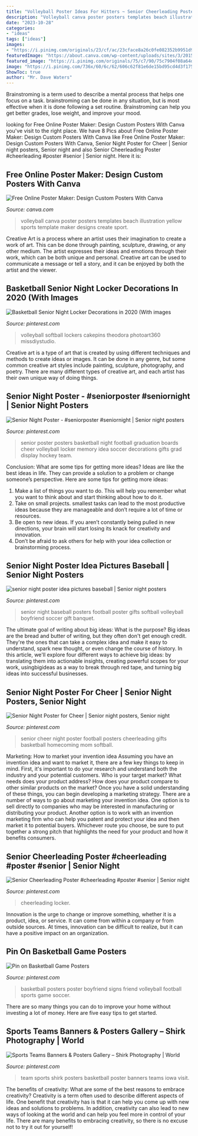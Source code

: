 ```yaml
---
title: "Volleyball Poster Ideas For Hitters ~ Senior Cheerleading Poster #cheerleading #poster #senior"
description: "Volleyball canva poster posters templates beach illustration yellow sports template maker designs create sport"
date: "2023-10-28"
categories:
- "ideas"
tags: ["ideas"]
images:
- "https://i.pinimg.com/originals/23/cf/ac/23cface8a26c0fe082352b9951d9ef42.jpg"
featuredImage: "https://about.canva.com/wp-content/uploads/sites/3/2015/01/volleyball_poster.png"
featured_image: "https://i.pinimg.com/originals/75/c7/90/75c7904f08a64dc17444ea3401706c1b.jpg"
image: "https://i.pinimg.com/736x/60/6c/62/606c62f81e6de15bd95cd4d3f1759ad1.jpg"
ShowToc: true
author: "Mr. Dave Waters"
---
```



Brainstroming is a term used to describe a mental process that helps one focus on a task. brainstroming can be done in any situation, but is most effective when it is done following a set routine. Brainstroming can help you get better grades, lose weight, and improve your mood.

	

		
looking for Free Online Poster Maker: Design Custom Posters With Canva you've visit to the right place. We have 8 Pics about Free Online Poster Maker: Design Custom Posters With Canva like Free Online Poster Maker: Design Custom Posters With Canva, Senior Night Poster for Cheer | Senior night posters, Senior night and also Senior Cheerleading Poster #cheerleading #poster #senior | Senior night. Here it is:
		
    
## Free Online Poster Maker: Design Custom Posters With Canva

<img loading=lazy src="https://about.canva.com/wp-content/uploads/sites/3/2015/01/volleyball_poster.png" onerror="this.onerror=null;this.src='https://tse2.mm.bing.net/th?id=OIP.357jN07TAjVr181yXLTevwHaKe&amp;pid=15.1';" alt="Free Online Poster Maker: Design Custom Posters With Canva">

_Source: canva.com_

>volleyball canva poster posters templates beach illustration yellow sports template maker designs create sport. 

	

Creative Art is a process where an artist uses their imagination to create a work of art. This can be done through painting, sculpture, drawing, or any other medium. The artist expresses their ideas and emotions through their work, which can be both unique and personal. Creative art can be used to communicate a message or tell a story, and it can be enjoyed by both the artist and the viewer.

    
## Basketball Senior Night Locker Decorations In 2020 (With Images

<img loading=lazy src="https://i.pinimg.com/originals/ad/10/91/ad1091bfdc3b37a1c23328f858e89352.jpg" onerror="this.onerror=null;this.src='https://tse1.mm.bing.net/th?id=OIP.NBDKmtcffNPCq21ewqaw1AHaLF&amp;pid=15.1';" alt="Basketball Senior Night Locker Decorations in 2020 (With images">

_Source: pinterest.com_

>volleyball softball lockers cakepins theodora photoart360 missdiystudio. 

	

Creative art is a type of art that is created by using different techniques and methods to create ideas or images. It can be done in any genre, but some common creative art styles include painting, sculpture, photography, and poetry. There are many different types of creative art, and each artist has their own unique way of doing things.

    
## Senior Night Poster - #seniorposter #seniornight | Senior Night Posters

<img loading=lazy src="https://i.pinimg.com/originals/75/c7/90/75c7904f08a64dc17444ea3401706c1b.jpg" onerror="this.onerror=null;this.src='https://tse1.mm.bing.net/th?id=OIP.8oro2lttH7LRnMYJgiaC8QHaJ4&amp;pid=15.1';" alt="Senior Night Poster - #seniorposter #seniornight | Senior night posters">

_Source: pinterest.com_

>senior poster posters basketball night football graduation boards cheer volleyball locker memory idea soccer decorations gifts grad display hockey team. 

	

Conclusion: What are some tips for getting more ideas?
Ideas are like the best ideas in life. They can provide a solution to a problem or change someone’s perspective. Here are some tips for getting more ideas:
1. Make a list of things you want to do. This will help you remember what you want to think about and start thinking about how to do it.
2. Take on small projects. smallest tasks can lead to the most productive ideas because they are manageable and don’t require a lot of time or resources.
3. Be open to new ideas. If you aren’t constantly being pulled in new directions, your brain will start losing its knack for creativity and innovation.
4. Don’t be afraid to ask others for help with your idea collection or brainstorming process.

    
## Senior Night Poster Idea Pictures Baseball | Senior Night Posters

<img loading=lazy src="https://i.pinimg.com/736x/c6/58/36/c658361416724737931883cdc0c28e7f.jpg" onerror="this.onerror=null;this.src='https://tse1.mm.bing.net/th?id=OIP.n8nojgGG06KbwcN9y4Q5WwHaNK&amp;pid=15.1';" alt="senior night poster idea pictures baseball | Senior night posters">

_Source: pinterest.com_

>senior night baseball posters football poster gifts softball volleyball boyfriend soccer gift banquet. 

	

The ultimate goal of writing about big ideas: What is the purpose?
Big ideas are the bread and butter of writing, but they often don't get enough credit. They're the ones that can take a complex idea and make it easy to understand, spark new thought, or even change the course of history. In this article, we'll explore four different ways to achieve big ideas: by translating them into actionable insights, creating powerful scopes for your work, usingbigideas as a way to break through red tape, and turning big ideas into successful businesses.

    
## Senior Night Poster For Cheer | Senior Night Posters, Senior Night

<img loading=lazy src="https://i.pinimg.com/originals/23/cf/ac/23cface8a26c0fe082352b9951d9ef42.jpg" onerror="this.onerror=null;this.src='https://tse1.mm.bing.net/th?id=OIP.5BQKEAXiz5XCB8z42fZSzwHaNJ&amp;pid=15.1';" alt="Senior Night Poster for Cheer | Senior night posters, Senior night">

_Source: pinterest.com_

>senior cheer night poster football posters cheerleading gifts basketball homecoming mom softball. 

	

Marketing: How to market your invention idea
Assuming you have an invention idea and want to market it, there are a few key things to keep in mind. First, it's important to do your research and understand both the industry and your potential customers. Who is your target market? What needs does your product address? How does your product compare to other similar products on the market? Once you have a solid understanding of these things, you can begin developing a marketing strategy.
There are a number of ways to go about marketing your invention idea. One option is to sell directly to companies who may be interested in manufacturing or distributing your product. Another option is to work with an invention marketing firm who can help you patent and protect your idea and then market it to potential buyers. Whichever route you choose, be sure to put together a strong pitch that highlights the need for your product and how it benefits consumers.

    
## Senior Cheerleading Poster #cheerleading #poster #senior | Senior Night

<img loading=lazy src="https://i.pinimg.com/originals/37/7a/64/377a64c94adffbc063dd77142043c86b.jpg" onerror="this.onerror=null;this.src='https://tse1.mm.bing.net/th?id=OIP.GOZdrFKjuWNrT_9dryOQagHaLO&amp;pid=15.1';" alt="Senior Cheerleading Poster #cheerleading #poster #senior | Senior night">

_Source: pinterest.com_

>cheerleading locker. 

	

Innovation is the urge to change or improve something, whether it is a product, idea, or service. It can come from within a company or from outside sources. At times, innovation can be difficult to realize, but it can have a positive impact on an organization.

    
## Pin On Basketball Game Posters

<img loading=lazy src="https://i.pinimg.com/736x/81/7b/fe/817bfeef8637171d0a4bd61ecb383d93--basketball-poster-ideas-basketball-signs.jpg" onerror="this.onerror=null;this.src='https://tse4.mm.bing.net/th?id=OIP.EfeC2lZfS8FdfYfDPdloAwHaJ4&amp;pid=15.1';" alt="Pin on Basketball Game Posters">

_Source: pinterest.com_

>basketball posters poster boyfriend signs friend volleyball football sports game soccer. 

	

There are so many things you can do to improve your home without investing a lot of money. Here are five easy tips to get started.

    
## Sports Teams Banners &amp; Posters Gallery – Shirk Photography | World

<img loading=lazy src="https://i.pinimg.com/736x/60/6c/62/606c62f81e6de15bd95cd4d3f1759ad1.jpg" onerror="this.onerror=null;this.src='https://tse4.mm.bing.net/th?id=OIP.DZKWBBURelhLffxXjgvvegHaFj&amp;pid=15.1';" alt="Sports Teams Banners &amp; Posters Gallery – Shirk Photography | World">

_Source: pinterest.com_

>team sports shirk posters basketball poster banners teams iowa visit. 

	

The benefits of creativity: What are some of the best reasons to embrace creativity?
Creativity is a term often used to describe different aspects of life. One benefit that creativity has is that it can help you come up with new ideas and solutions to problems. In addition, creativity can also lead to new ways of looking at the world and can help you feel more in control of your life. There are many benefits to embracing creativity, so there is no excuse not to try it out for yourself!

